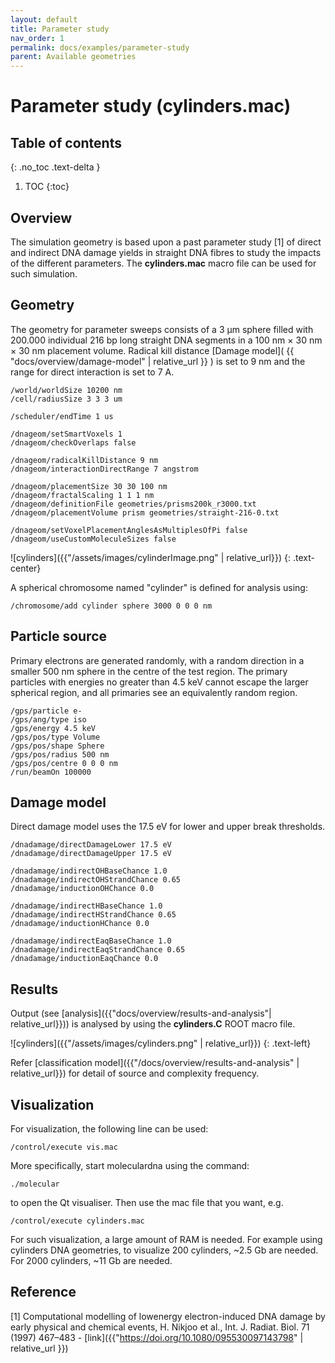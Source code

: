 ```yaml
---
layout: default
title: Parameter study
nav_order: 1
permalink: docs/examples/parameter-study
parent: Available geometries
---
```


# Parameter study (cylinders.mac)

## Table of contents
{: .no_toc .text-delta }

1. TOC
{:toc}

## Overview
The simulation geometry is based upon a past parameter study [1] of direct and indirect DNA damage yields in straight DNA fibres to study the impacts of the different parameters. The **cylinders.mac** macro file can be used for such simulation.

## Geometry
The geometry for parameter sweeps consists of a 3 μm sphere filled with 200.000 individual 216 bp long straight DNA segments in a 100 nm × 30 nm × 30 nm placement volume. Radical kill distance [Damage model]( {{ "docs/overview/damage-model" | relative_url }} ) is set to 9 nm and the range for direct interaction is set to 7 A.

```
/world/worldSize 10200 nm
/cell/radiusSize 3 3 3 um

/scheduler/endTime 1 us

/dnageom/setSmartVoxels 1
/dnageom/checkOverlaps false

/dnageom/radicalKillDistance 9 nm
/dnageom/interactionDirectRange 7 angstrom

/dnageom/placementSize 30 30 100 nm
/dnageom/fractalScaling 1 1 1 nm
/dnageom/definitionFile geometries/prisms200k_r3000.txt
/dnageom/placementVolume prism geometries/straight-216-0.txt

/dnageom/setVoxelPlacementAnglesAsMultiplesOfPi false
/dnageom/useCustomMoleculeSizes false
```

![cylinders]({{"/assets/images/cylinderImage.png" | relative_url}})
{: .text-center}

A spherical chromosome named "cylinder" is defined for analysis using:

```
/chromosome/add cylinder sphere 3000 0 0 0 nm
```

## Particle source
Primary electrons are generated randomly, with a random direction in a smaller 500 nm sphere in the centre of the test region. The primary particles with energies no greater than 4.5 keV cannot escape the larger spherical region, and all primaries see an equivalently random region.
```
/gps/particle e-
/gps/ang/type iso
/gps/energy 4.5 keV
/gps/pos/type Volume
/gps/pos/shape Sphere
/gps/pos/radius 500 nm
/gps/pos/centre 0 0 0 nm
/run/beamOn 100000
```
## Damage model
Direct damage model uses the 17.5 eV for lower and upper break thresholds.
```
/dnadamage/directDamageLower 17.5 eV
/dnadamage/directDamageUpper 17.5 eV

/dnadamage/indirectOHBaseChance 1.0
/dnadamage/indirectOHStrandChance 0.65
/dnadamage/inductionOHChance 0.0

/dnadamage/indirectHBaseChance 1.0
/dnadamage/indirectHStrandChance 0.65
/dnadamage/inductionHChance 0.0

/dnadamage/indirectEaqBaseChance 1.0
/dnadamage/indirectEaqStrandChance 0.65
/dnadamage/inductionEaqChance 0.0
```
## Results
Output (see [analysis]({{"docs/overview/results-and-analysis"| relative_url}})) is analysed by using the **cylinders.C** ROOT macro file.

![cylinders]({{"/assets/images/cylinders.png" | relative_url}})
{: .text-left}

Refer [classification model]({{"/docs/overview/results-and-analysis" | relative_url}}) for detail of source and complexity frequency.

## Visualization

For visualization, the following line can be used:
```
/control/execute vis.mac
```
More specifically, start moleculardna using the command:
```
./molecular
```
to open the Qt visualiser. Then use the mac file that you want, e.g.
```
/control/execute cylinders.mac
```
For such visualization, a large amount of RAM is needed. For example using cylinders DNA geometries, to visualize 200 cylinders, ~2.5 Gb are needed. For 2000 cylinders, ~11 Gb are needed. 

## Reference
[1] Computational modelling of lowenergy electron-induced DNA damage by early physical and chemical events, H. Nikjoo et al., Int. J. Radiat. Biol. 71 (1997) 467–483 - [link]({{"https://doi.org/10.1080/095530097143798" | relative_url }}) 